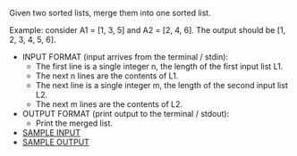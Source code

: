 Given two sorted lists, merge them into one sorted list.

Example: consider A1 = [1, 3, 5] and A2 = [2, 4, 6].
The output should be [1, 2, 3, 4, 5, 6].

<ul>
<li>INPUT FORMAT (input arrives from the terminal / stdin):<br>
  <ul>
    <li>The first line is a single integer n, the length of the first input list L1.
    <li>The next n lines are the contents of L1.
    <li>The next line is a single integer m, the length of the second input list L2.
    <li>The next m lines are the contents of L2.
  </ul>
<li>OUTPUT FORMAT (print output to the terminal / stdout):<br>
  <ul>
    <li>Print the merged list.
  </ul>

<li><a href='input.txt'>SAMPLE INPUT</a>
<li><a href='output.txt'>SAMPLE OUTPUT</a>
</ul>
